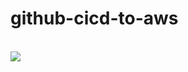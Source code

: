 # github-cicd-to-aws
<br>
<img src="https://github.com/ParvovSG/github-cicd-to-aws/workflows/github-cicd-to-aws/badge.svg?branch=master">
<br>
